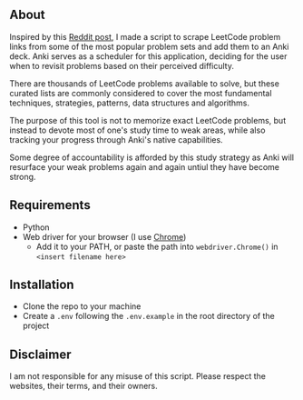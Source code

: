## About

Inspired by this [Reddit post](https://www.reddit.com/r/leetcode/comments/ywm91m/using_anki_and_spaced_repetition_with_leetcode/), I made a script to scrape LeetCode problem links from some of the most popular problem sets and add them to an Anki deck. Anki serves as a scheduler for this application, deciding for the user when to revisit problems based on their perceived difficulty.

There are thousands of LeetCode problems available to solve, but these curated lists are commonly considered to cover the most fundamental techniques, strategies, patterns, data structures and algorithms.

The purpose of this tool is not to memorize exact LeetCode problems, but instead to devote most of one's study time to weak areas, while also tracking your progress through Anki's native capabilities. 

Some degree of accountability is afforded by this study strategy as Anki will resurface your weak problems again and again untiul they have become strong.

## Requirements

* Python
* Web driver for your browser (I use [Chrome](https://chromedriver.chromium.org/home))
  * Add it to your PATH, or paste the path into `webdriver.Chrome()` in `<insert filename here>`

## Installation

* Clone the repo to your machine
* Create a `.env` following the `.env.example` in the root directory of the project

## Disclaimer

I am not responsible for any misuse of this script. Please respect the websites, their terms, and their owners.
